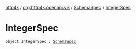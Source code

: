 [http4k](../../index.md) / [org.http4k.openapi.v3](../index.md) / [SchemaSpec](index.md) / [IntegerSpec](./-integer-spec.md)

# IntegerSpec

`object IntegerSpec : `[`SchemaSpec`](index.md)